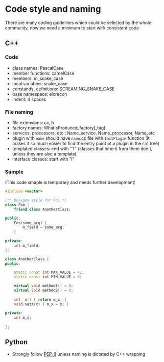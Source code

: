 
# Code style and naming
There are many coding guidelines which could be selected by the whole community, now we need a minimum to start with consistent code

## C++ 

### Code

- class names: PascalCase
- member functions: camelCase
- members:  m_snake_case
- local variables: snake_case
- constands, definitions: SCREAMING_SNAKE_CASE
- base namespace: eicrecon
- indent: 4 spaces

### File naming

- file extensions: cc, h
- factory names: WhatIsProduced_factory[_tag]
- services, processors, etc.: Name_service, Name_processor, Name_etc
- plugin with `name` should have `name`.cc file with `InitPlugin` function (It makes it so much easier to find the entry point of a plugin in the src tree)
- templated classes: end with "T" (classes that inherit from them don't, unless they are also a template)
- interface classes: start with "I"

### Sample

(This code smaple is temporary and needs further development) 

```c++
#include <vector>

/** Doxygen style for Foo */
class Foo {
    friend class AnotherClass;

public:
    Foo(some_arg) {
        m_field = some_arg;
    }
    
private: 
    int m_field;
};

class AnotherClass {
public:

    static const int MAX_VALUE = 42;
    static const int MIN_VALUE = 0;

    virtual void method1() = 0;
    virtual void method2() = 0;
    
    int  x() { return m_x; }
    void setX(x) { m_x = x; }
    
private:
    int m_x;
    
};

```

## Python

- Strongly follow [PEP-8](https://peps.python.org/pep-0008/) unless naming is dictated by C++ wrapping

